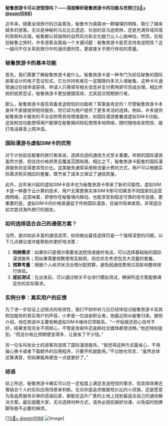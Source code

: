 **秘鲁旅游卡可以发短信吗？——深度解析秘鲁旅游卡的功能与优势[[TG💪+ @esim1088](https://t.me/s/esim1088)]**

近年来，随着全球旅行的日益普及，秘鲁作为南美洲一颗璀璨的明珠，吸引了越来越多的游客。无论是神秘的马丘比丘遗迹、壮丽的亚马逊雨林，还是充满异域风情的库斯科古城，秘鲁都以其独特的自然风光和文化魅力让人心驰神往。然而，在规划秘鲁之旅时，许多游客会面临一个关键问题：秘鲁旅游卡是否支持发送短信？这一疑问不仅关系到旅行中的通讯便利性，更直接关乎旅行体验的质量。

### 秘鲁旅游卡的基本功能

首先，我们需要了解秘鲁旅游卡是什么。秘鲁旅游卡是一种专门为前往秘鲁的国际旅客设计的电子签证形式，它允许持有者在一定期限内多次入境秘鲁。这种卡片通常通过在线申请获得，申请人只需填写相关信息并支付费用即可完成办理。相比传统的纸质签证，秘鲁旅游卡更加便捷高效，尤其适合短期旅行者。

那么，秘鲁旅游卡是否具备发送短信的功能呢？答案是肯定的！尽管秘鲁旅游卡本身并不直接提供短信服务，但它却为用户提供了更多灵活的选择。例如，许多提供秘鲁旅游卡服务的平台会附带其他增值服务，如国际漫游套餐或虚拟SIM卡功能。这些附加功能使得用户能够在秘鲁期间轻松使用本地网络，随时随地收发短信、拨打电话甚至上网冲浪。

### 国际漫游与虚拟SIM卡的优势

对于计划前往秘鲁的旅行者来说，选择合适的通信方式至关重要。传统的国际漫游虽然方便，但往往价格昂贵且覆盖范围有限。相比之下，秘鲁旅游卡配套的国际漫游服务则显得更具性价比。这类服务通常采用按流量计费的方式，用户可以根据实际需求购买相应的套餐，既节省了成本又保证了通信质量。

此外，近年来兴起的虚拟SIM卡技术也为秘鲁旅游卡带来了新的可能性。虚拟SIM卡是一种基于云计算的技术，用户无需更换实体SIM卡即可切换至不同国家的运营商网络。这意味着，即使你在秘鲁境内移动，也能享受到稳定可靠的信号连接。更重要的是，虚拟SIM卡的价格普遍低于传统国际漫游，且操作简单直观，非常适合初次尝试海外旅行的朋友。

### 如何选择适合自己的通信方案？

当然，面对如此丰富的通信选项，如何做出最佳选择仍是一个值得深思的问题。以下几点建议或许能帮助你更好地决策：

1. **明确需求**：如果你只是偶尔需要发送短信或接听电话，可以选择基础版的国际漫游服务；而如果需要频繁使用互联网，则应优先考虑包含大流量的套餐。
2. **预算考量**：根据个人经济状况合理分配预算，避免因通信费用过高影响整体旅行体验。
3. **提前测试**：在出发前，可以通过相关平台进行模拟测试，确保所选方案能够满足你的实际需求。

### 实例分享：真实用户的反馈

为了进一步验证上述观点的有效性，我们不妨听听几位已经体验过秘鲁旅游卡及其附加服务的真实用户的声音。小李是一位自由职业者，他最近刚从秘鲁归来。据他介绍，他在旅途中主要依赖虚拟SIM卡维持日常联系。“一开始我还担心信号不好，结果发现完全不用担心，不管是发邮件还是刷社交媒体都很流畅。”他还特别提到，“而且价格比预期便宜得多，让我省了不少钱。”

另一位名叫张女士的游客则选择了国际漫游服务。“我觉得这种方式最省心，不用操心换卡或者下载额外的应用程序，只要开机就能用。”不过她也坦言，“虽然总体还算满意，但如果能再便宜一点就更好了。”

### 结语

综上所述，秘鲁旅游卡确实可以在一定程度上满足发送短信的需求，但具体效果还需结合个人的实际应用场景来判断。无论你是追求极致性价比的小资族，还是愿意为高品质服务买单的高端玩家，都能在这片广袤的土地上找到最适合自己的通信解决方案。最后提醒大家，无论选择何种方式，请务必提前做好功课，以免临时抱佛脚导致不必要的麻烦。

[[TG💪+ @esim1088](https://t.me/s/esim1088) ![Image](https://i.postimg.cc/4NQfJmqS/Snipaste-2025-05-13-00-14-12.png)]